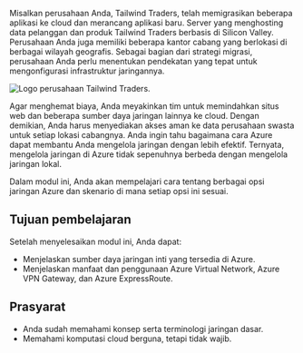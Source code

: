 Misalkan perusahaan Anda, Tailwind Traders, telah memigrasikan beberapa aplikasi ke cloud dan merancang aplikasi baru. Server yang menghosting data pelanggan dan produk Tailwind Traders berbasis di Silicon Valley. Perusahaan Anda juga memiliki beberapa kantor cabang yang berlokasi di berbagai wilayah geografis. Sebagai bagian dari strategi migrasi, perusahaan Anda perlu menentukan pendekatan yang tepat untuk mengonfigurasi infrastruktur jaringannya.

![Logo perusahaan Tailwind Traders.](../../shared/media/tailwind-traders-logo.png)

Agar menghemat biaya, Anda meyakinkan tim untuk memindahkan situs web dan beberapa sumber daya jaringan lainnya ke cloud. Dengan demikian, Anda harus menyediakan akses aman ke data perusahaan swasta untuk setiap lokasi cabangnya. Anda ingin tahu bagaimana cara Azure dapat membantu Anda mengelola jaringan dengan lebih efektif. Ternyata, mengelola jaringan di Azure tidak sepenuhnya berbeda dengan mengelola jaringan lokal.

Dalam modul ini, Anda akan mempelajari cara tentang berbagai opsi jaringan Azure dan skenario di mana setiap opsi ini sesuai.

## <a name="learning-objectives"></a>Tujuan pembelajaran

Setelah menyelesaikan modul ini, Anda dapat:

- Menjelaskan sumber daya jaringan inti yang tersedia di Azure.
- Menjelaskan manfaat dan penggunaan Azure Virtual Network, Azure VPN Gateway, dan Azure ExpressRoute.

## <a name="prerequisites"></a>Prasyarat

- Anda sudah memahami konsep serta terminologi jaringan dasar.
- Memahami komputasi cloud berguna, tetapi tidak wajib.
